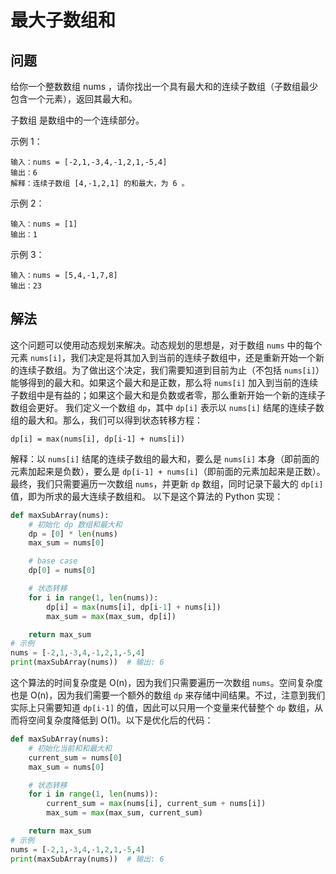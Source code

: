 # 最大子数组和
## 问题
给你一个整数数组 nums ，请你找出一个具有最大和的连续子数组（子数组最少包含一个元素），返回其最大和。

子数组
是数组中的一个连续部分。



示例 1：
```
输入：nums = [-2,1,-3,4,-1,2,1,-5,4]
输出：6
解释：连续子数组 [4,-1,2,1] 的和最大，为 6 。
```
示例 2：
```
输入：nums = [1]
输出：1
```
示例 3：
```
输入：nums = [5,4,-1,7,8]
输出：23
```
## 解法
这个问题可以使用动态规划来解决。动态规划的思想是，对于数组 `nums` 中的每个元素 `nums[i]`，我们决定是将其加入到当前的连续子数组中，还是重新开始一个新的连续子数组。为了做出这个决定，我们需要知道到目前为止（不包括 `nums[i]`）能够得到的最大和。如果这个最大和是正数，那么将 `nums[i]` 加入到当前的连续子数组中是有益的；如果这个最大和是负数或者零，那么重新开始一个新的连续子数组会更好。
我们定义一个数组 `dp`，其中 `dp[i]` 表示以 `nums[i]` 结尾的连续子数组的最大和。那么，我们可以得到状态转移方程：
```
dp[i] = max(nums[i], dp[i-1] + nums[i])
```
解释：以 `nums[i]` 结尾的连续子数组的最大和，要么是 `nums[i]` 本身（即前面的元素加起来是负数），要么是 `dp[i-1] + nums[i]`（即前面的元素加起来是正数）。
最终，我们只需要遍历一次数组 `nums`，并更新 `dp` 数组，同时记录下最大的 `dp[i]` 值，即为所求的最大连续子数组和。
以下是这个算法的 Python 实现：
```python
def maxSubArray(nums):
    # 初始化 dp 数组和最大和
    dp = [0] * len(nums)
    max_sum = nums[0]

    # base case
    dp[0] = nums[0]

    # 状态转移
    for i in range(1, len(nums)):
        dp[i] = max(nums[i], dp[i-1] + nums[i])
        max_sum = max(max_sum, dp[i])

    return max_sum
# 示例
nums = [-2,1,-3,4,-1,2,1,-5,4]
print(maxSubArray(nums))  # 输出: 6
```
这个算法的时间复杂度是 O(n)，因为我们只需要遍历一次数组 `nums`。空间复杂度也是 O(n)，因为我们需要一个额外的数组 `dp` 来存储中间结果。不过，注意到我们实际上只需要知道 `dp[i-1]` 的值，因此可以只用一个变量来代替整个 `dp` 数组，从而将空间复杂度降低到 O(1)。以下是优化后的代码：
```python
def maxSubArray(nums):
    # 初始化当前和和最大和
    current_sum = nums[0]
    max_sum = nums[0]

    # 状态转移
    for i in range(1, len(nums)):
        current_sum = max(nums[i], current_sum + nums[i])
        max_sum = max(max_sum, current_sum)

    return max_sum
# 示例
nums = [-2,1,-3,4,-1,2,1,-5,4]
print(maxSubArray(nums))  # 输出: 6
```

